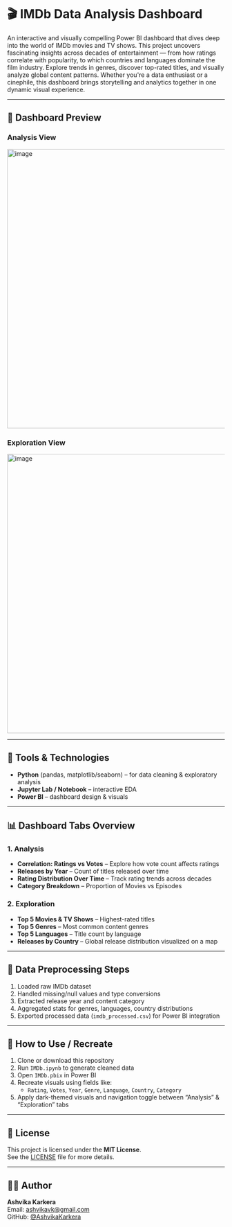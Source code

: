 # 🎬 IMDb Data Analysis Dashboard

An interactive and visually compelling Power BI dashboard that dives deep into the world of IMDb movies and TV shows.
This project uncovers fascinating insights across decades of entertainment — from how ratings correlate with popularity, to which countries and languages dominate the film industry. Explore trends in genres, discover top-rated titles, and visually analyze global content patterns. Whether you're a data enthusiast or a cinephile, this dashboard brings storytelling and analytics together in one dynamic visual experience.

---

## 📸 Dashboard Preview

### Analysis View  
<img width="1142" height="645" alt="image" src="https://github.com/user-attachments/assets/077af4b8-533b-411a-9e0e-1001152def68" />


### Exploration View  
<img width="1147" height="645" alt="image" src="https://github.com/user-attachments/assets/c8d4bb10-9834-4bca-a413-0b042e7c98ca" />

---

## 🧰 Tools & Technologies

- **Python** (pandas, matplotlib/seaborn) – for data cleaning & exploratory analysis  
- **Jupyter Lab / Notebook** – interactive EDA  
- **Power BI** – dashboard design & visuals  
---

## 📊 Dashboard Tabs Overview

### 1. Analysis  
- **Correlation: Ratings vs Votes** – Explore how vote count affects ratings  
- **Releases by Year** – Count of titles released over time  
- **Rating Distribution Over Time** – Track rating trends across decades  
- **Category Breakdown** – Proportion of Movies vs Episodes  

### 2. Exploration  
- **Top 5 Movies & TV Shows** – Highest-rated titles  
- **Top 5 Genres** – Most common content genres  
- **Top 5 Languages** – Title count by language  
- **Releases by Country** – Global release distribution visualized on a map  

---

## 🧹 Data Preprocessing Steps

1. Loaded raw IMDb dataset  
2. Handled missing/null values and type conversions  
3. Extracted release year and content category  
4. Aggregated stats for genres, languages, country distributions  
5. Exported processed data (`imdb_processed.csv`) for Power BI integration  

---

## 🚀 How to Use / Recreate

1. Clone or download this repository  
2. Run `IMDb.ipynb` to generate cleaned data  
3. Open `IMDb.pbix` in Power BI  
4. Recreate visuals using fields like:  
   - `Rating`, `Votes`, `Year`, `Genre`, `Language`, `Country`, `Category`  
5. Apply dark-themed visuals and navigation toggle between “Analysis” & “Exploration” tabs  

---
## 📜 License

This project is licensed under the **MIT License**.  
See the [LICENSE](LICENSE) file for more details.

---

## 👨‍💻 Author

**Ashvika Karkera**  
Email: [ashvikavk@gmail.com](ashvikavk@gmail.com)  
GitHub: [@AshvikaKarkera](https://github.com/AshvikaKarkera)
